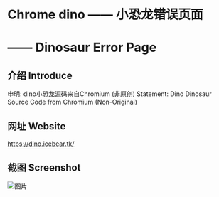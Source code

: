 # Chrome dino —— 小恐龙错误页面
#             —— Dinosaur Error Page

## 介绍 Introduce
申明: dino小恐龙源码来自Chromium (非原创)
Statement: Dino Dinosaur Source Code from Chromium (Non-Original)

## 网址 Website
https://dino.icebear.tk/

## 截图 Screenshot
![图片](https://user-images.githubusercontent.com/93495737/148634980-d5e399a6-2076-4281-b37f-9cf35f79e7e3.png)
